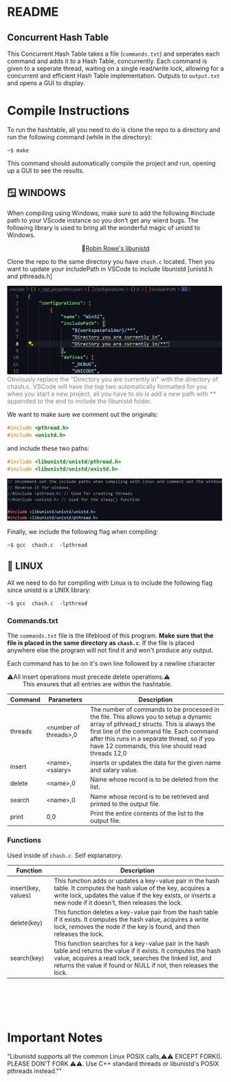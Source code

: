 # README

## Concurrent Hash Table

This Concurrent Hash Table takes a file (```commands.txt```) and seperates each command and adds it to a Hash Table, concurrently. Each command is given to a seperate thread, waiting on a single read/write lock, allowing for a concurrent and efficient Hash Table implementation. Outputs to ```output.txt``` and opens a GUI to display.

# Compile Instructions

To run the hashtable, all you need to do is clone the repo to a directory and run the following command (while in the directory):
```console
~$ make
```
This command should automatically compile the project and run, opening up a GUI to see the results. 


## 🪟 WINDOWS
When compiling using Windows, make sure to add the following #include path to your VScode instance so you don't get any wierd bugs. The following library is used to bring all the wonderful magic of unistd to Windows.
<p style="text-align: center;">🔗<a href="https://github.com/robinrowe/libunistd">Robin Rowe's libunistd</a></p>

Clone the repo to the same directory you have ```chash.c``` located. Then you want to update your includePath in VSCode to include libunistd [unistd.h and pthreads.h]



<img src="Images/WindowsInstalDirect.png" alt="drawing" width="500"/> \
 <span style="color:gray">Obviously replace the "Directory you are currently in" with the directory of chash.c. VSCode will have the top two automatically formatted for you when you start a new project, all you have to do is add a new path with ** appended to the end to include the libunistd folder. </span>

We want to make sure we comment out the originals:
```c
#include <pthread.h>
#include <unistd.h>
```
and include these two paths:
```c
#include <libunistd/unistd/pthread.h>
#include <libunistd/unistd/unistd.h>
```

<img src="Images/WindowsChangeLines.png" alt="drawing" width="500"/>

Finally, we include the following flag when compiling: 
```console
~$ gcc  chash.c  -lpthread
```

## 🐧 LINUX
All we need to do for compiling with Linux is to include the following flag since unistd is a UNIX library:
```console
~$ gcc  chash.c  -lpthread
```
### Commands.txt
The ```commands.txt``` file is the lifeblood of this program. **Make sure that the file is placed in the same directory as ```chash.c```**. If the file is placed anywhere else the program will not find it and won't produce any output. 

Each command has to be on it's own line followed by a newline character 

⚠️All insert operations must precede delete operations.⚠️ \
&emsp; &emsp; This ensures that all entries are within the hashtable.


| Command | Parameters                   | Description |
|---------------------|----------|------------------------------------------|
| threads | \<number of threads\>,0         | The number of commands to be processed in the file. This allows you to setup a dynamic array of pthread_t structs. This is always the first line of the command file.  Each command after this runs in a separate thread, so if you have 12 commands, this line should read threads 12,0                                                   |
| insert  |\<name\>,\<salary\>	          | inserts or updates the data for the given name and salary value. |
| delete  | \<name\>,0              | Name whose record is to be deleted from the list. |
| search  | \<name\>,0              | Name whose record is to be retrieved and printed to the output file. |
| print   | 0,0                   | Print the entire contents of the list to the output file. |


### Functions

Used inside of ```chash.c```. Self explanatory.

| Function               |                          Description                                   |
|------------------------|------------------------------------------------------------------------|
| insert(key, values)    |This function adds or updates a key-value pair in the hash table. It computes the hash value of the key, acquires a write lock, updates the value if the key exists, or inserts a new node if it doesn't, then releases the lock.  |
| delete(key) | This function deletes a key-value pair from the hash table if it exists. It computes the hash value, acquires a write lock, removes the node if the key is found, and then releases the lock.                                                |              
| search(key) | This function searches for a key-value pair in the hash table and returns the value if it exists. It computes the hash value, acquires a read lock, searches the linked list, and returns the value if found or NULL if not, then releases the lock.|


<br> </br>
<br> </br>



# Important Notes
"Libunistd supports all the common Linux POSIX calls,⚠️⚠️ EXCEPT FORK(). PLEASE DON'T FORK ⚠️⚠️. Use C++ standard threads or libunistd's POSIX pthreads instead.""


